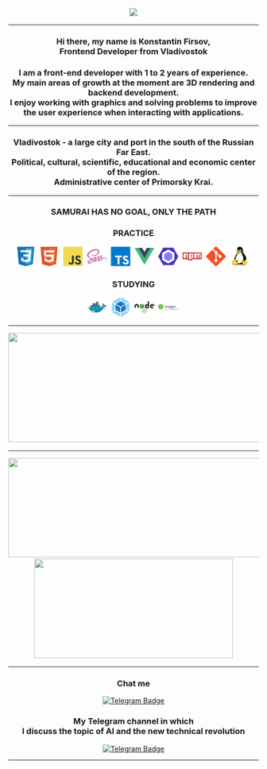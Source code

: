 <div id="header" align="center">
  <img src="https://c4.wallpaperflare.com/wallpaper/469/411/650/ryan-gosling-blade-runner-2049-depressing-movie-scenes-hd-wallpaper-preview.jpg" />
</div>

---

<div id="header" align="center">
  <h3>Hi there, my name is Konstantin Firsov,<br> Frontend Developer from Vladivostok</h3>
</div>
<div id="header" align="center">
  <h3>I am a front-end developer with 1 to 2 years of experience.<br> My main areas of growth at the moment are 3D rendering and backend development.<br> I enjoy working with graphics and solving problems to improve<br> the user experience when interacting with applications.</h3>
</div>

---

<div id="main" align="center">
  <h3>Vladivostok - a large city and port in the south of the Russian Far East.<br> Political, cultural, scientific, educational and economic center of the region.<br> Administrative center of Primorsky Krai.</h3>
</div>

---

<div id="main" align="center"> 
  <h3>SAMURAI HAS NO GOAL, ONLY THE PATH</h3>

  <h3>PRACTICE</h3>
  <img src="https://github.com/devicons/devicon/blob/master/icons/css3/css3-original.svg" title="css" alt="css" width="40" height="40"/>&nbsp;
  <img src="https://github.com/devicons/devicon/blob/master/icons/html5/html5-original.svg" title="html5" alt="html5" width="40" height="40"/>&nbsp;
  <img src="https://github.com/devicons/devicon/blob/master/icons/javascript/javascript-original.svg" title="javascript" alt="javascript" width="40" height="40"/>&nbsp;
  <img src="https://github.com/devicons/devicon/blob/master/icons/sass/sass-original.svg" title="sass" alt="sass" width="40" height="40"/>&nbsp;
  <img src="https://github.com/devicons/devicon/blob/master/icons/typescript/typescript-original.svg" title="ts" alt="ts" width="40" height="40"/>&nbsp;
  <img src="https://github.com/devicons/devicon/blob/master/icons/vuejs/vuejs-original.svg" title="vuejs" alt="vuejs" width="40" height="40"/>&nbsp;
  <img src="https://github.com/devicons/devicon/blob/master/icons/eslint/eslint-original.svg" title="eslint" alt="eslint" width="40" height="40"/>&nbsp;
  <img src="https://github.com/devicons/devicon/blob/master/icons/npm/npm-original-wordmark.svg" title="npm" alt="npm" width="40" height="40"/>&nbsp;
  <img src="https://github.com/devicons/devicon/blob/master/icons/git/git-original.svg" title="git" alt="git" width="40" height="40"/>&nbsp;
  <img src="https://github.com/devicons/devicon/blob/master/icons/linux/linux-original.svg" title="linux" alt="linux" width="40" height="40"/>&nbsp;
  

  <h3>STUDYING</h3>
  <img src="https://github.com/devicons/devicon/blob/master/icons/docker/docker-original.svg" title="docker" alt="docker" width="40" height="40"/>&nbsp;
  <img src="https://github.com/devicons/devicon/blob/master/icons/webpack/webpack-original.svg" title="webpack" alt="webpack" width="40" height="40"/>&nbsp;
  <img src="https://github.com/devicons/devicon/blob/master/icons/nodejs/nodejs-original-wordmark.svg" title="nodejs" alt="nodejs" width="40" height="40"/>&nbsp;
  <img src="https://github.com/devicons/devicon/blob/master/icons/swagger/swagger-original-wordmark.svg" title="swagger" alt="swagger" width="40" height="40"/>&nbsp;
</div>

---

<p align="center">
  <img width="800" height="220" src="https://streak-stats.demolab.com?user=yusheero&theme=highcontrast&hide_border=true&border_radius=5&card_width=800">
</p>

---

<p align="center">
  <img width="600" height="200" src="https://github-readme-stats.vercel.app/api?username=yusheero&show_icons=true&theme=vision-friendly-dark">
  <img width="400" height="200" src="https://github-readme-stats.vercel.app/api/top-langs/?username=yusheero&size_weight=0.15&count_weight=0.5&layout=compact&theme=vision-friendly-dark">
</p>

---

<div id="main" align="center">
  <h3>Chat me</h3>
 
  [![Telegram Badge](https://img.shields.io/badge/Telegram-blue?style=flat&logo=telegram&logoColor=white)](https://t.me/yusheero)

  <h3>My Telegram channel in which<br> I discuss the topic of AI and the new technical revolution</h3>
  
  [![Telegram Badge](https://img.shields.io/badge/Telegram-blue?style=flat&logo=telegram&logoColor=white)](https://t.me/yusheero_dev)
</div>

---

<div id="header" align="center">
  <img src="https://komarev.com/ghpvc/?username=yusheero&style=for-the-badge&color=orange" alt=""/>
</div>
